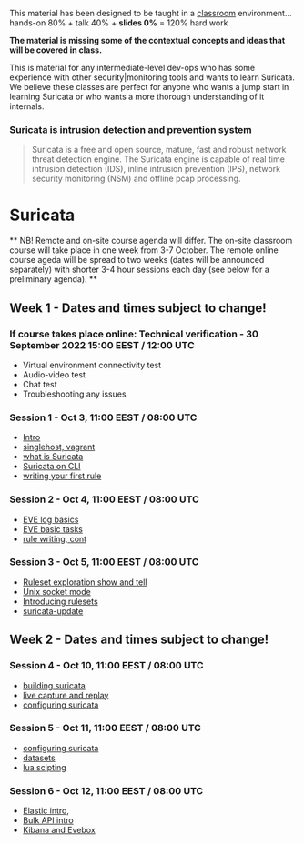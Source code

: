 
This material has been designed to be taught in a [classroom](https://ccdcoe.org/training/cyber-defence-monitoring-course-rule-based-threat-detection/) environment... hands-on 80% + talk 40% + **slides 0%** = 120% hard work 

**The material is missing some of the contextual concepts and ideas that will be covered in class.**

This is material for any intermediate-level dev-ops who has some experience with other security|monitoring tools and wants to learn Suricata. We believe these classes are perfect for anyone who wants a jump start in learning Suricata or who wants a more thorough understanding of it internals.

### Suricata is intrusion detection and prevention system

> Suricata is a free and open source, mature, fast and robust network threat detection engine. The Suricata engine is capable of real time intrusion detection (IDS), inline intrusion prevention (IPS), network security monitoring (NSM) and offline pcap processing.

# Suricata 

** NB! Remote and on-site course agenda will differ. The on-site classroom course will take place in one week from 3-7 October. The remote online course ageda will be spread to two weeks (dates will be announced separately) with shorter 3-4 hour sessions each day (see below for a preliminary agenda). **

## Week 1 - Dates and times subject to change!

### If course takes place online: Technical verification - 30 September 2022 15:00 EEST / 12:00 UTC
 * Virtual environment connectivity test
 * Audio-video test
 * Chat test
 * Troubleshooting any issues

### Session 1 -  Oct 3, 11:00 EEST / 08:00 UTC
 * [Intro](/Suricata/intro.md)
 * [singlehost, vagrant](/singlehost)
 * [what is Suricata](/Suricata/intro)
 * [Suricata on CLI](/Suricata/intro)
 * [writing your first rule](/Suricata/intro#writing-your-first-rule)

### Session 2 - Oct 4, 11:00 EEST / 08:00 UTC
 * [EVE log basics](/Suricata/eve)
 * [EVE basic tasks](/Suricata/eve#tasks)
 * [rule writing, cont](/Suricata/rules)

### Session 3 - Oct 5, 11:00 EEST / 08:00 UTC
 * [Ruleset exploration show and tell](/Suricata/rulesets#show-and-tell)
 * [Unix socket mode](/Suricata/unix-socket)
 * [Introducing rulesets](/Suricata/rulesets)
 * [suricata-update](/Suricata/suricata-update)

## Week 2 - Dates and times subject to change!

### Session 4 - Oct 10, 11:00 EEST / 08:00 UTC
 * [building suricata](/Suricata/build)
 * [live capture and replay](/Suricata/live)
 * [configuring suricata](/Suricata/config)

### Session 5 - Oct 11, 11:00 EEST / 08:00 UTC
 * [configuring suricata](/Suricata/config)
 * [datasets](/Suricata/datasets)
 * [lua scipting](/Suricata/lua)

### Session 6 - Oct 12, 11:00 EEST / 08:00 UTC
 * [Elastic intro](/Suricata/elastic), 
 * [Bulk API intro](/Suricata/elastic-log-shipping)
 * [Kibana and Evebox](/Suricata/frontend)
